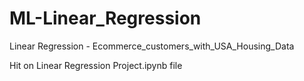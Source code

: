 # ML-Linear_Regression
Linear Regression - Ecommerce_customers_with_USA_Housing_Data


Hit on Linear Regression Project.ipynb file
